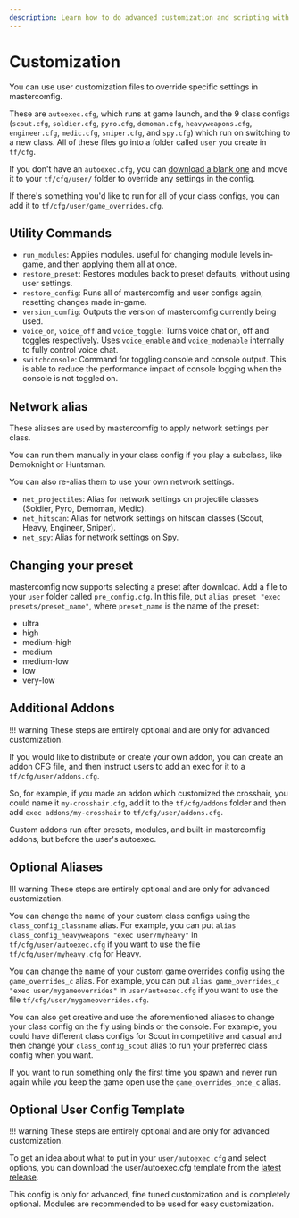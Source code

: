 ```yaml
---
description: Learn how to do advanced customization and scripting with mastercomfig.
---
```


# Customization

You can use user customization files to override specific settings in mastercomfig.

These are `autoexec.cfg`, which runs at game launch, and the 9 class configs
(`scout.cfg`, `soldier.cfg`, `pyro.cfg`, `demoman.cfg`, `heavyweapons.cfg`, `engineer.cfg`,
`medic.cfg`, `sniper.cfg`, and `spy.cfg`) which run on switching to a new class.
All of these files go into a folder called `user` you create in `tf/cfg`.

If you don't have an `autoexec.cfg`, you can [download a blank one](https://github.com/mastercoms/mastercomfig/releases/latest/download/autoexec.cfg) and move it to your `tf/cfg/user/` folder to override any settings in the config.

If there's something you'd like to run for all of your class configs, you can add it to `tf/cfg/user/game_overrides.cfg`.

## Utility Commands

* `run_modules`: Applies modules. useful for changing module levels in-game, and then applying them all at once.
* `restore_preset`: Restores modules back to preset defaults, without using user settings.
* `restore_config`: Runs all of mastercomfig and user configs again, resetting changes made in-game.
* `version_comfig`: Outputs the version of mastercomfig currently being used.
* `voice_on`, `voice_off` and `voice_toggle`: Turns voice chat on, off and toggles respectively. Uses `voice_enable` and `voice_modenable` internally to fully control voice chat.
* `switchconsole`: Command for toggling console and console output. This is able to reduce the performance impact of console logging when the console is not toggled on.

## Network alias

These aliases are used by mastercomfig to apply network settings per class.

You can run them manually in your class config if you play a subclass, like Demoknight or Huntsman.

You can also re-alias them to use your own network settings.

* `net_projectiles`: Alias for network settings on projectile classes (Soldier, Pyro, Demoman, Medic).
* `net_hitscan`: Alias for network settings on hitscan classes (Scout, Heavy, Engineer, Sniper).
* `net_spy`: Alias for network settings on Spy.

## Changing your preset

mastercomfig now supports selecting a preset after download. Add a file to your `user` folder called `pre_comfig.cfg`. In this file, put `alias preset "exec presets/preset_name"`, where `preset_name` is the name of the preset:

* ultra
* high
* medium-high
* medium
* medium-low
* low
* very-low

## Additional Addons

!!! warning
    These steps are entirely optional and are only for advanced customization.

If you would like to distribute or create your own addon, you can create an addon CFG file, and then instruct users to add an exec for it to a `tf/cfg/user/addons.cfg`.

So, for example, if you made an addon which customized the crosshair, you could name it `my-crosshair.cfg`, add it to the `tf/cfg/addons` folder and then add `exec addons/my-crosshair` to `tf/cfg/user/addons.cfg`.

Custom addons run after presets, modules, and built-in mastercomfig addons, but before the user's autoexec.

## Optional Aliases

!!! warning
    These steps are entirely optional and are only for advanced customization.

You can change the name of your custom class configs using the `class_config_classname` alias.
For example, you can put `alias class_config_heavyweapons "exec user/myheavy"` in `tf/cfg/user/autoexec.cfg` if you want to use the file `tf/cfg/user/myheavy.cfg` for Heavy.

You can change the name of your custom game overrides config using the `game_overrides_c` alias.
For example, you can put `alias game_overrides_c "exec user/mygameoverrides"` in `user/autoexec.cfg` if you want to use the file `tf/cfg/user/mygameoverrides.cfg`.

You can also get creative and use the aforementioned aliases to change your class config on the fly using binds or the console.
For example, you could have different class configs for Scout in competitive and casual and then change your `class_config_scout` alias to run your preferred class config when you want.

If you want to run something only the first time you spawn and never run again while you keep the game open use the `game_overrides_once_c` alias.

## Optional User Config Template

!!! warning
    These steps are entirely optional and are only for advanced customization.

To get an idea about what to put in your `user/autoexec.cfg` and select options,
you can download the user/autoexec.cfg template from the [latest release](https://github.com/mastercoms/mastercomfig/releases/latest).

This config is only for advanced, fine tuned customization and is completely optional. Modules are recommended to be used for easy customization.
